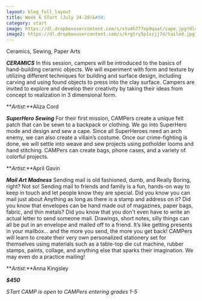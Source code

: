 ```yaml
---
layout: blog_full_layout
title: Week 6 STart (July 24-28)&#58; 
category: start
image: https://dl.dropboxusercontent.com/s/xto4h777ep9qaat/cape.jpg?dl=0
image2: https://dl.dropboxusercontent.com/s/krgtry5p1xzjj7d/tailed.jpg?dl=0
---
```


Ceramics, Sewing, Paper Arts


**_CERAMICS_** 
In this session, campers will be introduced to the basics of hand-building ceramic objects. We will experiment with form and texture by utilizing different techniques for building and surface design, including carving and using found objects to press into the clay surface. Campers are invited to explore and develop their creativity by taking their ideas from concept to realization in 3 dimensional form. 

**_Artist:_**Aliza Cord


**_SuperHero Sewing_** 
For their first mission, CAMPers create a unique felt patch that can be sewn to a backpack or clothing. We go into SuperHero mode and design and sew a cape. Since all SuperHeroes need an arch enemy, we can also create a villain’s costume. Once our crime-fighting is done, we will settle into weave and sew projects using potholder looms and hand stitching. CAMPers can create bags, phone cases, and a variety of colorful projects.

**_Artist:_**April Gavin

 
**_Mail Art Madness_**
Sending mail is old fashioned, dumb, and Really Boring, right? Not so! Sending mail to friends and family is a fun, hands-on way to keep in touch and let people know they are special. Did you know you can mail just about Anything as long as there is a stamp and address on it? Did you know that envelopes can be hand made out of magazines, paper bags, fabric, and thin metals? Did you know that you don't even have to write an actual letter to send someone mail. Drawings, short notes, silly things can all be put in an envelope and mailed off to a friend. It’s like getting presents in your mailbox... and the more you send, the more you get back!
CAMPers will learn to create their very own personalized stationery set for themselves using materials such as a table-top die cut machine, rubber stamps, paints, collage, and anything else that sparks their imagination. We may even do a practice mailing!

**_Artist:_**Anna Kingsley 


**_$450_**

*STart CAMP is open to CAMPers entering grades 1-5*
